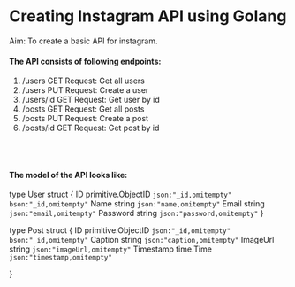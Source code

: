 # Creating Instagram API using Golang

Aim: To create a basic API for instagram.

#### The API consists of following endpoints: <br/>
1. /users GET Request: Get all users
2. /users PUT Request: Create a user
3. /users/id GET Request: Get user by id
4. /posts GET Request: Get all posts
5. /posts PUT Request: Create a post
6. /posts/id GET Request: Get post by id

<br/>
<br/>

#### The model of the API looks like:

type User struct {
	ID       primitive.ObjectID `json:"_id,omitempty" bson:"_id,omitempty"`
	Name     string             `json:"name,omitempty"`
	Email    string             `json:"email,omitempty"`
	Password string             `json:"password,omitempty"`
}

type Post struct {
	ID        primitive.ObjectID `json:"_id,omitempty" bson:"_id,omitempty"`
	Caption   string             `json:"caption,omitempty"`
	ImageUrl  string             `json:"imageUrl,omitempty"`
	Timestamp time.Time          `json:"timestamp,omitempty"`
	
}
